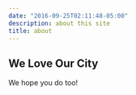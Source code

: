 ```yaml
---
date: "2016-09-25T02:11:48-05:00"
description: about this site
title: about
---
```


## We Love Our City
We hope you do too!
